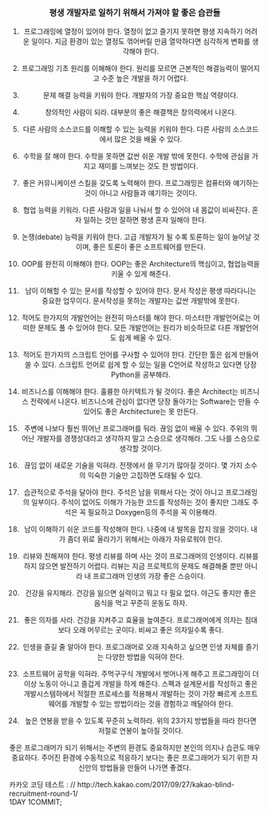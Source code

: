 <div align=center>

### 평생 개발자로 일하기 위해서 가져야 할 좋은 습관들

1. 프로그래밍에 열정이 있어야 한다. 열정이 없고 즐기지 못하면 평생 지속하기 어려운 일이다. 지금 환경이 있는 열정도 꺾어버릴 만큼 열악하다면 심각하게 변화를 생각해야 한다.

2. 프로그래밍 기초 원리를 이해해야 한다. 원리를 모르면 근본적인 해결능력이 떨어지고 수준 높은 개발을 하기 어렵다.

3. 문제 해결 능력을 키워야 한다. 개발자의 가장 중요한 핵심 역량이다.

4. 창의적인 사람이 되라. 대부분의 좋은 해결책은 창의력에서 나온다.

5. 다른 사람의 소스코드를 이해할 수 있는 능력을 키워야 한다. 다른 사람의 소스코드에서 많은 것을 배울 수 있다.

6. 수학을 잘 해야 한다. 수학을 못하면 값싼 쉬운 개발 밖에 못한다. 수학에 관심을 가지고 재미를 느껴보는 것도 한 방법이다.

7. 좋은 커뮤니케이션 스킬을 갖도록 노력해야 한다. 프로그래밍은 컴퓨터와 얘기하는 것이 아니고 사람들과 얘기하는 것이다.

8. 협업 능력을 키워라. 다른 사람과 일을 나눠서 할 수 있어야 내 몸값이 비싸진다. 혼자 일하는 것만 잘하면 평생 혼자 일해야 한다.

9. 논쟁(debate) 능력을 키워야 한다. 고급 개발자가 될 수록 토론하는 일이 늘어날 것이며, 좋은 토론이 좋은 소프트웨어를 만든다.

10. OOP를 완전히 이해해야 한다. OOP는 좋은 Architecture의 핵심이고, 협업능력을 키울 수 있게 해준다.

11. 남이 이해할 수 있는 문서를 작성할 수 있어야 한다. 문서 작성은 평생 따라다니는 중요한 업무이다. 문서작성을 못하는 개발자는 값싼 개발밖에 못한다.

12. 적어도 한가지의 개발언어는 완전히 마스터를 해야 한다. 마스터한 개발언어로는 어떠한 문제도 풀 수 있어야 한다. 모든 개발언어는 원리가 비슷하므로 다른 개발언어도 쉽게 배울 수 있다.

13. 적어도 한가지의 스크립트 언어를 구사할 수 있어야 한다. 간단한 툴은 쉽게 만들어 쓸 수 있다. 스크립트 언어로 쉽게 할 수 있는 일을 C언어로 작성하고 있다면 당장 Python을 공부해라.

14. 비즈니스를 이해해야 한다. 훌륭한 아키텍트가 될 것이다. 좋은 Architect는 비즈니스 전략에서 나온다. 비즈니스에 관심이 없다면 당장 돌아가는 Software는 만들 수 있어도 좋은 Architecture는 못 만든다.

15. 주변에 나보다 훨씬 뛰어난 프로그래머를 둬라. 끊임 없이 배울 수 있다. 주위의 뛰어난 개발자를 경쟁상대라고 생각하지 말고 스승으로 생각해라. 그도 나를 스승으로 생각할 것이다.

16. 끊임 없이 새로운 기술을 익혀라. 전쟁에서 쓸 무기가 많아질 것이다. 몇 가지 소수의 익숙한 기술만 고집하면 도태될 수 있다.

17. 습관적으로 주석을 달아야 한다. 주석은 남을 위해서 다는 것이 아니고 프로그래밍의 일부이다. 주석이 없어도 이해가 가능한 코드를 작성하는 것이 좋지만 그래도 주석은 꼭 필요하고 Doxygen등의 주석을 꼭 이용해라.

18. 남이 이해하기 쉬운 코드를 작성해야 한다. 나중에 내 발목을 잡지 않을 것이다. 내가 좀더 위로 올라가기 위해서는 아래가 자유로워야 한다.

19. 리뷰와 친해져야 한다. 평생 리뷰를 하며 사는 것이 프로그래머의 인생이다. 리뷰를 하지 않으면 발전하기 어렵다. 리뷰는 지금 프로젝트의 문제도 해결해줄 뿐만 아니라 내 프로그래머 인생의 가장 좋은 스승이다.

20. 건강을 유지해라. 건강을 잃으면 실력이고 뭐고 다 필요 없다. 야근도 좋지만 좋은 음식을 먹고 꾸준히 운동도 하자.

21. 좋은 의자를 사라. 건강을 지켜주고 효율을 높여준다. 프로그래머에게 의자는 침대보다 오래 머무르는 곳이다. 비싸고 좋은 의자일수록 좋다.

22. 인생을 즐길 줄 알아야 한다. 프로그래머로 오래 지속하고 싶으면 인생 자체를 즐기는 다양한 방법을 익혀야 한다.

23. 소프트웨어 공학을 익혀라. 주먹구구식 개발에서 벗어나게 해주고 프로그래밍이 더 이상 노동이 아니고 즐겁게 개발을 하게 해준다. 스펙과 설계문서를 작성하고 좋은 개발시스템하에서 적절한 프로세스를 적용해서 개발하는 것이 가장 빠르게 소프트웨어를 개발할 수 있는 방법이라는 것을 경험하고 깨달아야 한다.

24. 높은 연봉을 받을 수 있도록 꾸준히 노력하라. 위의 23가지 방법들을 따라 한다면 저절로 연봉이 높아질 것이다.

좋은 프로그래머가 되기 위해서는 주변의 환경도 중요하지만 본인의 의지나 습관도 매우 중요하다. 주어진 환경에 수동적으로 적응하기 보다는 좋은 프로그래머가 되기 위한 자신만의 방법들을 만들어 나가면 좋겠다.



</div>
카카오 코딩 테스트 : // http://tech.kakao.com/2017/09/27/kakao-blind-recruitment-round-1/

<br/>
1DAY 1COMMIT;